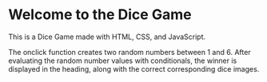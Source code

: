 # Welcome to the Dice Game

This is a Dice Game made with HTML, CSS, and JavaScript.

The onclick function creates two random numbers between 1 and 6.
After evaluating the random number values with conditionals, the winner is displayed in the heading, along with the correct corresponding dice images.
